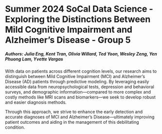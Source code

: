 # **Summer 2024 SoCal Data Science - Exploring the Distinctions Between Mild Cognitive Impairment and Alzheimer’s Disease - Group 5**

##### Authors: Julia Eng, Kent Tran, Olivia Willard, Ted Yoon, Wesley Zeng, Yen Phuong Lam, Yvette Vargas

With data on patients across different cognition levels, our research aims to distinguish between
Mild Cognitive Impairment (MCI) and Alzheimer’s Disease (AD) patients through predictive modeling. By leveraging easily accessible data from neuropsychological tests, depression and behavioral
surveys, and demographic information—compared to more complex and costly methods like MRI
scans and biomarkers—we seek to develop robust and easier diagnosis methods.

Through this approach, we strive to enhance the early detection and accurate diagnoses of MCI
and Alzheimer’s Disease—ultimately improving patient outcomes and aiding in the management
of this debilitating condition.
